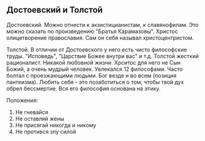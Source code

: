 ## Достоевский и Толстой

Достоевский. Можно отнести к экзистицианистам, к славянофилам. Это можно сказать по произведению "Братья Карамазовы". Христос олицетворение православия. Сам он себя называл христоцентристом.

Толстой. В отличии от Достоевского у него есть чисто философские труды. "Исповедь", "Царствие Божее внутри вас" и т.д. Толстой жесткий рационалист. Никакой любовной жизни. Хрситос для него не Сын Божий, а очень мудрый человек.
Увлекался 12 философами. Часто болтал с проезжающими людьми. 
Бог везде и во всем (позиция пантеизма). 
Любить себя - это позаботиться о том, чтобы твой дух обрел бессмертие. 
Вся его философия основана на этику.

Положения:
1. Не гневайся
2. Не оставляй жены
3. Не присягай никогда и никому
4. Не протився злу силой